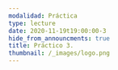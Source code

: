 ```yaml
---
modalidad: Práctica
type: lecture
date: 2020-11-19t19:00:00-3
hide_from_announcments: true
title: Práctico 3. 
thumbnail: /_images/logo.png
---
```

